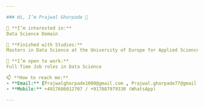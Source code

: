 ```yaml
---

### Hi, I’m Prajwal Ghorpade 👋

👀 **I’m interested in:**  
Data Science Domain

🌱 **Finished with Studies:**  
Masters in Data Science at the University of Europe for Applied Sciences, Potsdam, Germany

💼 **I’m open to work:**  
Full Time Job roles in Data Science

📫 **How to reach me:**  
- **Email:** [Prajwalghorpade1008@gmail.com , Prajwal.ghorpade77@gmail.com](mailto:Prajwal.ghorpade77@gmail.com)
- **Mobile:** +4917686012707 / +917887979330 (WhatsApp)

---
```


<!---
PrajwalGhorpade/PrajwalGhorpade is a ✨ special ✨ repository because its `README.md` (this file) appears on your GitHub profile.
You can click the Preview link to take a look at your changes.
--->
